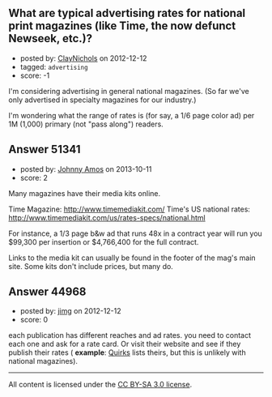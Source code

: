 ## What are typical advertising rates for national print magazines (like Time, the now defunct Newseek, etc.)?

- posted by: [ClayNichols](https://stackexchange.com/users/-1/3534-claynichols) on 2012-12-12
- tagged: `advertising`
- score: -1

I'm considering advertising in general national magazines. (So far we've only advertised in specialty magazines for our industry.)

I'm wondering what the range of rates is (for say, a 1/6 page color ad) per 1M (1,000) primary (not "pass along") readers.


## Answer 51341

- posted by: [Johnny Amos](https://stackexchange.com/users/-1/28249-johnny-amos) on 2013-10-11
- score: 2

<p>Many magazines have their media kits online.</p>

<p>Time Magazine: <a href="http://www.timemediakit.com/" rel="nofollow">http://www.timemediakit.com/</a>
Time's US national rates: <a href="http://www.timemediakit.com/us/rates-specs/national.html" rel="nofollow">http://www.timemediakit.com/us/rates-specs/national.html</a></p>

<p>For instance, a 1/3 page b&amp;w ad that runs 48x in a contract year will run you $99,300 per insertion or $4,766,400 for the full contract.</p>

<p>Links to the media kit can usually be found in the footer of the mag's main site. Some kits don't include prices, but many do.</p>



## Answer 44968

- posted by: [jimg](https://stackexchange.com/users/-1/2380-jimg) on 2012-12-12
- score: 0

<p>each publication has different reaches and ad rates.  you need to contact each one and ask for a rate card. Or visit their website and see if they publish their rates ( <strong>example</strong>: <a href="http://www.quirks.com/advertise/print/adrates.aspx" rel="nofollow">Quirks</a> lists theirs, but this is unlikely with national magazines).</p>




---

All content is licensed under the [CC BY-SA 3.0 license](https://creativecommons.org/licenses/by-sa/3.0/).
